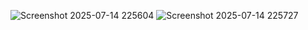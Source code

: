 ![Screenshot 2025-07-14 225604](https://github.com/user-attachments/assets/b6ef52fa-fd79-4d2a-aa48-965ab6fa3eb3)
![Screenshot 2025-07-14 225727](https://github.com/user-attachments/assets/1b6dc147-a430-4a91-b15b-319a326535fb)
